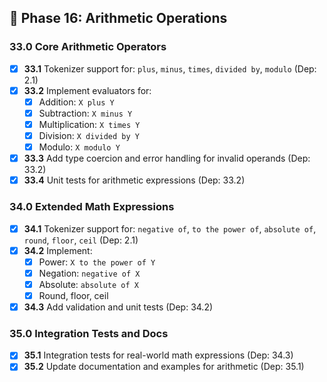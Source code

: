 ## 🧠 Phase 16: Arithmetic Operations

### **33.0 Core Arithmetic Operators**

- [x] **33.1** Tokenizer support for: `plus`, `minus`, `times`, `divided by`, `modulo` (Dep: 2.1)
- [x] **33.2** Implement evaluators for:
  - [x] Addition: `X plus Y`
  - [x] Subtraction: `X minus Y`
  - [x] Multiplication: `X times Y`
  - [x] Division: `X divided by Y`
  - [x] Modulo: `X modulo Y`
- [x] **33.3** Add type coercion and error handling for invalid operands (Dep: 33.2)
- [x] **33.4** Unit tests for arithmetic expressions (Dep: 33.2)

### **34.0 Extended Math Expressions**

- [x] **34.1** Tokenizer support for: `negative of`, `to the power of`, `absolute of`, `round`, `floor`, `ceil` (Dep: 2.1)
- [x] **34.2** Implement:
  - [x] Power: `X to the power of Y`
  - [x] Negation: `negative of X`
  - [x] Absolute: `absolute of X`
  - [x] Round, floor, ceil
- [x] **34.3** Add validation and unit tests (Dep: 34.2)

### **35.0 Integration Tests and Docs**

- [x] **35.1** Integration tests for real-world math expressions (Dep: 34.3)
- [x] **35.2** Update documentation and examples for arithmetic (Dep: 35.1)
```
